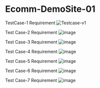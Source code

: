 # Ecomm-DemoSite-01
TestCase-1 Requirement
![Testcase-v1](https://github.com/GauravJ96/Ecomm-DemoSite-01/assets/91626540/2acb140f-489e-4a5c-b0fe-0eca91274214)

Test Case-2 Requirement
![image](https://github.com/GauravJ96/Ecomm-DemoSite-01/assets/91626540/bbfd3756-e502-4e41-84f1-9e4366c6c6f9)

Test Case-3 Requirement
![image](https://github.com/GauravJ96/Ecomm-DemoSite-Automation/assets/91626540/1df6a829-678a-4437-aa03-e9b949cdc8f3)

Test Case-4 Requirement
![image](https://github.com/GauravJ96/Ecomm-DemoSite-Automation/assets/91626540/ef4fe0c2-2809-46d4-bfac-6eea94121288)

Test Case-5 Requirement
![image](https://github.com/GauravJ96/Ecomm-DemoSite-Automation/assets/91626540/0d81a5ad-b6c7-4bdc-8dd3-bb4c08aee8ed)

Test Case-6 Requirement
![image](https://github.com/GauravJ96/Ecomm-DemoSite-Automation/assets/91626540/3a08d378-270a-4610-b43f-859de42d65d7)

Test Case-7 Requirement
![image](https://github.com/GauravJ96/Ecomm-DemoSite-Automation/assets/91626540/3066c937-8485-4133-9150-cae12e9ec0bb)
